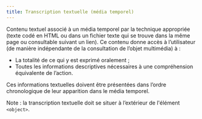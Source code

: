 ```yaml
---
title: Transcription textuelle (média temporel)
---
```


Contenu textuel associé à un média temporel par la technique appropriée (texte codé en HTML ou dans un fichier texte qui se trouve dans la même page ou consultable suivant un lien). Ce contenu donne accès à l’utilisateur (de manière indépendante de la consultation de l’objet multimédia) à :

- La totalité de ce qui y est exprimé oralement ;
- Toutes les informations descriptives nécessaires à une compréhension équivalente de l’action.

Ces informations textuelles doivent être présentées dans l’ordre chronologique de leur apparition dans le média temporel.

Note : la transcription textuelle doit se situer à l’extérieur de l'élément `<object>`.
